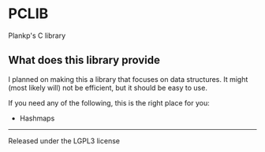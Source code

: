# PCLIB

Plankp's C library

## What does this library provide

I planned on making this a library that focuses on data structures.
It might (most likely will) not be efficient, but it should be easy to use.

If you need any of the following, this is the right place for you:

*  Hashmaps

------

Released under the LGPL3 license
